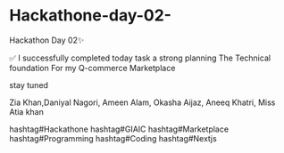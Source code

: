 # Hackathone-day-02-

Hackathon Day 02✨

✅ I successfully completed today task a strong planning The Technical foundation For my Q-commerce Marketplace 

stay tuned 


Zia Khan,Daniyal Nagori, Ameen Alam,
Okasha Aijaz, Aneeq Khatri, Miss Atia khan

hashtag#Hackathone
hashtag#GIAIC
hashtag#Marketplace
hashtag#Programming
hashtag#Coding
hashtag#Nextjs
